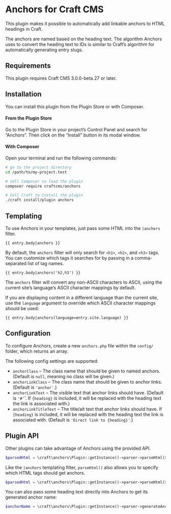 # Anchors for Craft CMS

This plugin makes it possible to automatically add linkable anchors to HTML headings in Craft.

The anchors are named based on the heading text. The algorithm Anchors uses to convert the heading text to IDs is similar to Craft’s algorithm for automatically generating entry slugs.

## Requirements

This plugin requires Craft CMS 3.0.0-beta.27 or later.

## Installation

You can install this plugin from the Plugin Store or with Composer.

#### From the Plugin Store

Go to the Plugin Store in your project’s Control Panel and search for “Anchors”. Then click on the “Install” button in its modal window.

#### With Composer

Open your terminal and run the following commands:

```bash
# go to the project directory
cd /path/to/my-project.test

# tell Composer to load the plugin
composer require craftcms/anchors

# tell Craft to install the plugin
./craft install/plugin anchors
```

## Templating

To use Anchors in your templates, just pass some HTML into the `|anchors` filter.

```twig
{{ entry.body|anchors }}
```

By default, the `anchors` filter will only search for `<h1>`, `<h2>`, and `<h3>` tags. You can customize which tags it searches for by passing in a comma-separated list of tag names.

```twig
{{ entry.body|anchors('h2,h3') }}
```

The `anchors` filter will convert any non-ASCII characters to ASCII, using the current site’s language’s ASCII character mappings by default.

If you are displaying content in a different language than the current site, use the `language` argument to override which ASCII character mappings should be used:

```twig
{{ entry.body|anchors(language=entry.site.language) }}
```

## Configuration

To configure Anchors, create a new `anchors.php` file within the `config/` folder, which returns an array.

The following config settings are supported:

- `anchorClass` – The class name that should be given to named anchors. (Default is `null`, meaning no class will be given.)
- `anchorLinkClass` – The class name that should be given to anchor links. (Default is `'anchor'`.)
- `anchorLinkText` – The visible text that anchor links should have. (Default is `'#'`'. If `{heading}` is included, it will be replaced with the heading text the link is associated with.)
- `anchorLinkTitleText` – The title/alt text that anchor links should have. If `{heading}` is included, it will be replaced with the heading text the link is associated with. (Default is `'Direct link to {heading}'`.)

## Plugin API

Other plugins can take advantage of Anchors using the provided API.

```php
$parsedHtml = \craft\anchors\Plugin::getInstance()->parser->parseHtml($html);
```

Like the `|anchors` templating filter, `parseHtml()` also allows you to specify which HTML tags should get anchors.

```php
$parsedHtml = \craft\anchors\Plugin::getInstance()->parser->parseHtml($html, 'h2,h3');
```

You can also pass some heading text directly into Anchors to get its generated anchor name:

```php
$anchorName = \craft\anchors\Plugin::getInstance()->parser->generateAnchorName($headingText);
```
